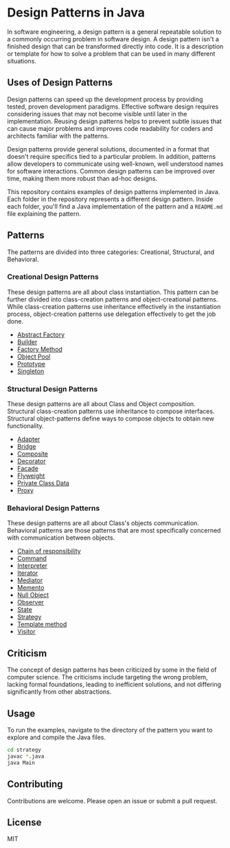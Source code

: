 # Design Patterns in Java

In software engineering, a design pattern is a general repeatable solution to a commonly occurring problem in software design. A design pattern isn't a finished design that can be transformed directly into code. It is a description or template for how to solve a problem that can be used in many different situations.

## Uses of Design Patterns

Design patterns can speed up the development process by providing tested, proven development paradigms. Effective software design requires considering issues that may not become visible until later in the implementation. Reusing design patterns helps to prevent subtle issues that can cause major problems and improves code readability for coders and architects familiar with the patterns.

Design patterns provide general solutions, documented in a format that doesn't require specifics tied to a particular problem. In addition, patterns allow developers to communicate using well-known, well understood names for software interactions. Common design patterns can be improved over time, making them more robust than ad-hoc designs.

This repository contains examples of design patterns implemented in Java. Each folder in the repository represents a different design pattern. Inside each folder, you'll find a Java implementation of the pattern and a `README.md` file explaining the pattern.


## Patterns

The patterns are divided into three categories: Creational, Structural, and Behavioral.

### Creational Design Patterns

These design patterns are all about class instantiation. This pattern can be further divided into class-creation patterns and object-creational patterns. While class-creation patterns use inheritance effectively in the instantiation process, object-creation patterns use delegation effectively to get the job done.

- [Abstract Factory](./AbstractFactory)
- [Builder](./Builder)
- [Factory Method](./FactoryMethod)
- [Object Pool](./ObjectPool)
- [Prototype](./Prototype)
- [Singleton](./Singleton)

### Structural Design Patterns

These design patterns are all about Class and Object composition. Structural class-creation patterns use inheritance to compose interfaces. Structural object-patterns define ways to compose objects to obtain new functionality.

- [Adapter](./Adapter)
- [Bridge](./Bridge)
- [Composite](./Composite)
- [Decorator](./Decorator)
- [Facade](./Facade)
- [Flyweight](./Flyweight)
- [Private Class Data](./PrivateClassData)
- [Proxy](./Proxy)

### Behavioral Design Patterns

These design patterns are all about Class's objects communication. Behavioral patterns are those patterns that are most specifically concerned with communication between objects.

- [Chain of responsibility](./ChainOfResponsibility)
- [Command](./Command)
- [Interpreter](./Interpreter)
- [Iterator](./Iterator)
- [Mediator](./Mediator)
- [Memento](./Memento)
- [Null Object](./NullObject)
- [Observer](./Observer)
- [State](./State)
- [Strategy](./Strategy)
- [Template method](./TemplateMethod)
- [Visitor](./Visitor)

## Criticism

The concept of design patterns has been criticized by some in the field of computer science. The criticisms include targeting the wrong problem, lacking formal foundations, leading to inefficient solutions, and not differing significantly from other abstractions.

## Usage

To run the examples, navigate to the directory of the pattern you want to explore and compile the Java files.

```bash
cd strategy
javac *.java
java Main
```

## Contributing
Contributions are welcome. Please open an issue or submit a pull request.

## License
MIT